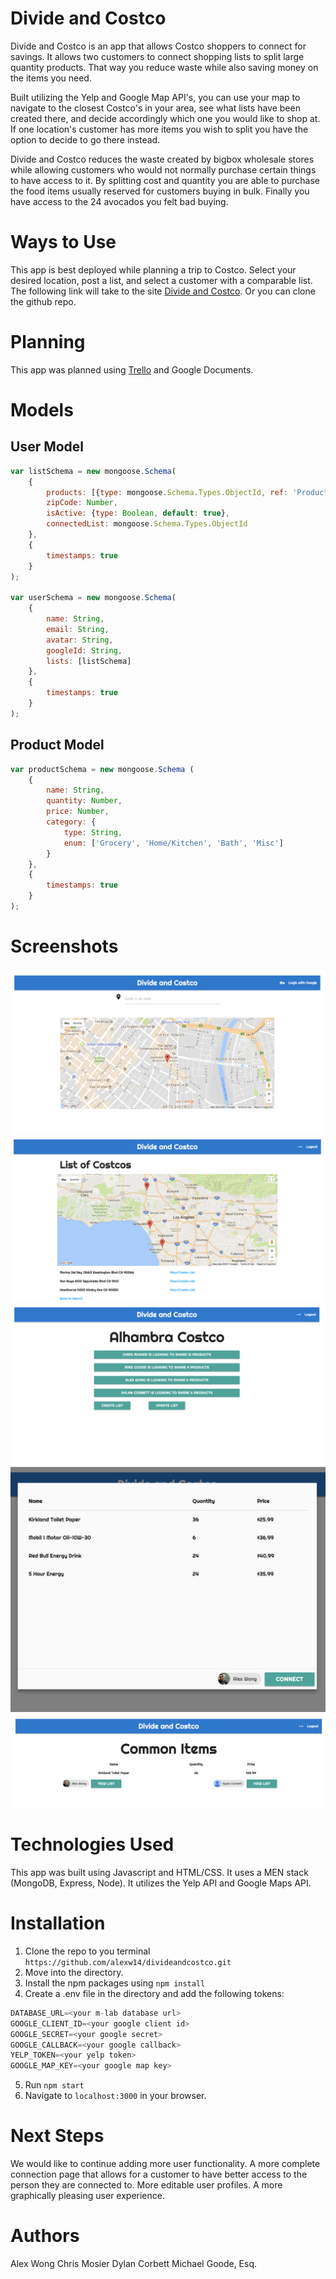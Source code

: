 
# Divide and Costco

Divide and Costco is an app that allows Costco shoppers to connect for savings. It allows two customers to connect shopping lists to split large quantity products. That way you reduce waste while also saving money on the items you need. 

Built utilizing the Yelp and Google Map API's, you can use your map to navigate to the closest Costco's in your area, see what lists have been created there, and decide accordingly which one you would like to shop at. If one location's customer has more items you wish to split you have the option to decide to go there instead.

Divide and Costco reduces the waste created by bigbox wholesale stores while allowing customers who would not normally purchase certain things to have access to it. By splitting cost and quantity you are able to purchase the food items usually reserved for customers buying in bulk. Finally you have access to the 24 avocados you felt bad buying.

# Ways to Use

This app is best deployed while planning a trip to Costco. Select your desired location, post a list, and select a customer with a comparable list. The following link will take to the site [Divide and Costco](https://divide-and-costco.herokuapp.com). Or you can clone the github repo. 

# Planning

This app was planned using [Trello](https://trello.com/b/kxgHzXn6/pineapple-dream) and Google Documents.

# Models
## User Model
```javascript
var listSchema = new mongoose.Schema(
    {
        products: [{type: mongoose.Schema.Types.ObjectId, ref: 'Product'}],
        zipCode: Number,
        isActive: {type: Boolean, default: true},
        connectedList: mongoose.Schema.Types.ObjectId
    },
    {
        timestamps: true
    }
);

var userSchema = new mongoose.Schema(
    {
        name: String,
        email: String,
        avatar: String,
        googleId: String,
        lists: [listSchema]
    },
    {
        timestamps: true
    }
);
```

## Product Model
```javascript
var productSchema = new mongoose.Schema (
    {
        name: String,
        quantity: Number,
        price: Number,
        category: {
            type: String,
            enum: ['Grocery', 'Home/Kitchen', 'Bath', 'Misc']
        }
    },
    {
        timestamps: true
    }
);
```

# Screenshots

![Screen01](/divideandcostcoscreens/map.png)
![Screen02](/divideandcostcoscreens/map2.png)
![Screen03](/divideandcostcoscreens/list.png)
![Screen04](/divideandcostcoscreens/connect.png)
![Screen05](/divideandcostcoscreens/connect2.png)

# Technologies Used

This app was built using Javascript and HTML/CSS. It uses a MEN stack (MongoDB, Express, Node). It utilizes the Yelp API and Google Maps API.

# Installation

1. Clone the repo to you terminal ```https://github.com/alexw14/divideandcostco.git```
2. Move into the directory. 
3. Install the npm packages using ```npm install```
4. Create a .env file in the directory and add the following tokens:
```javascript
DATABASE_URL=<your m-lab database url>
GOOGLE_CLIENT_ID=<your google client id>
GOOGLE_SECRET=<your google secret>
GOOGLE_CALLBACK=<your google callback>
YELP_TOKEN=<your yelp token>
GOOGLE_MAP_KEY=<your google map key>
```
5. Run ```npm start```
6. Navigate to ```localhost:3000``` in your browser.

# Next Steps

We would like to continue adding more user functionality. A more complete connection page that allows for a customer to have better access to the person they are connected to. More editable user profiles. A more graphically pleasing user experience.

# Authors

Alex Wong
Chris Mosier
Dylan Corbett
Michael Goode, Esq.


